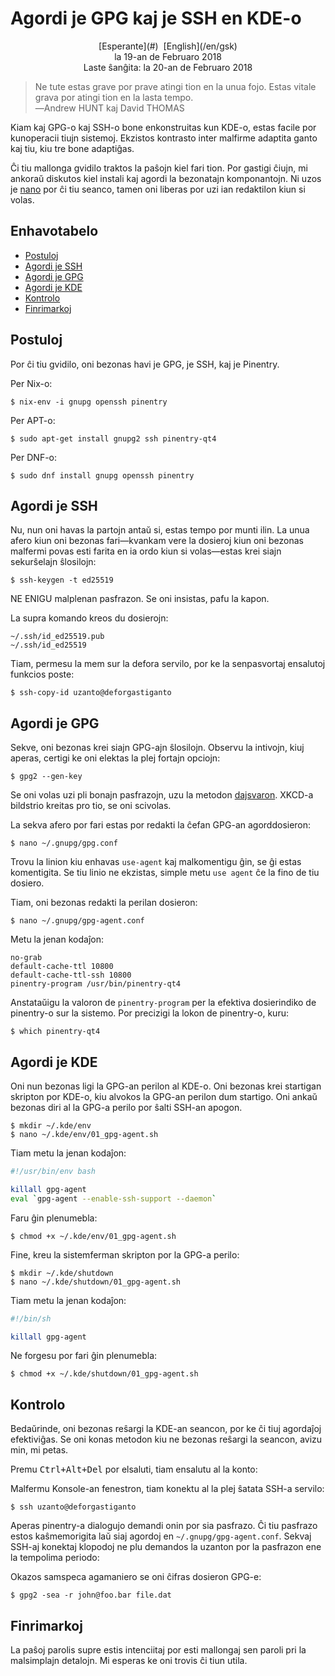 Agordi je GPG kaj je SSH en KDE-o
=================================

<center>[Esperante](#)  [English](/en/gsk)</center>
<center>la 19-an de Februaro 2018</center>
<center>Laste ŝanĝita: la 20-an de Februaro 2018</center>

>Ne tute estas grave por prave atingi tion en la unua fojo. Estas vitale grava por atingi tion en la
>lasta tempo.<br>
>―Andrew HUNT kaj David THOMAS

Kiam kaj GPG-o kaj SSH-o bone enkonstruitas kun KDE-o, estas facile por kunoperacii tiujn
sistemoj. Ekzistos kontrasto inter malfirme adaptita ganto kaj tiu, kiu tre bone adaptiĝas.

Ĉi tiu mallonga gvidilo traktos la paŝojn kiel fari tion. Por gastigi ĉiujn, mi ankoraŭ diskutos
kiel instali kaj agordi la bezonatajn komponantojn. Ni uzos je [nano](https://www.nano-editor.org/)
por ĉi tiu seanco, tamen oni liberas por uzi ian redaktilon kiun si volas.


Enhavotabelo
------------

- [Postuloj](#postuloj)
- [Agordi je SSH](#ssh)
- [Agordi je GPG](#gpg)
- [Agordi je KDE](#kde)
- [Kontrolo](#kontrolo)
- [Finrimarkoj](#finrimarkoj)


<a name="postuloj"></a>Postuloj
-------------------------------

Por ĉi tiu gvidilo, oni bezonas havi je GPG, je SSH, kaj je Pinentry.

Per Nix-o:

    $ nix-env -i gnupg openssh pinentry

Per APT-o:

    $ sudo apt-get install gnupg2 ssh pinentry-qt4

Per DNF-o:

    $ sudo dnf install gnupg openssh pinentry


<a name="ssh"></a>Agordi je SSH
-------------------------------

Nu, nun oni havas la partojn antaŭ si, estas tempo por munti ilin. La unua afero kiun oni bezonas
fari—kvankam vere la dosieroj kiun oni bezonas malfermi povas esti farita en ia ordo kiun si
volas—estas krei siajn sekurŝelajn ŝlosilojn:

    $ ssh-keygen -t ed25519

NE ENIGU malplenan pasfrazon. Se oni insistas, pafu la kapon.

La supra komando kreos du dosierojn:

    ~/.ssh/id_ed25519.pub
    ~/.ssh/id_ed25519

Tiam, permesu la mem sur la defora servilo, por ke la senpasvortaj ensalutoj funkcios poste:

    $ ssh-copy-id uzanto@deforgastiganto


<a name="gpg"></a>Agordi je GPG
-------------------------------

Sekve, oni bezonas krei siajn GPG-ajn ŝlosilojn. Observu la intivojn, kiuj aperas, certigi ke oni
elektas la plej fortajn opciojn:

    $ gpg2 --gen-key

Se oni volas uzi pli bonajn pasfrazojn, uzu la metodon
[dajsvaron](http://world.std.com/~reinhold/diceware.html). XKCD-a bildstrio kreitas pro tio, se
oni scivolas.

La sekva afero por fari estas por redakti la ĉefan GPG-an agorddosieron:

    $ nano ~/.gnupg/gpg.conf

Trovu la linion kiu enhavas `use-agent` kaj malkomentigu ĝin, se ĝi estas komentigita. Se tiu linio
ne ekzistas, simple metu `use agent` ĉe la fino de tiu dosiero.

Tiam, oni bezonas redakti la perilan dosieron:

    $ nano ~/.gnupg/gpg-agent.conf

Metu la jenan kodaĵon:

    no-grab
    default-cache-ttl 10800
    default-cache-ttl-ssh 10800
    pinentry-program /usr/bin/pinentry-qt4

Anstataŭigu la valoron de `pinentry-program` per la efektiva dosierindiko de pinentry-o sur la
sistemo. Por precizigi la lokon de pinentry-o, kuru:

    $ which pinentry-qt4


<a name="kde"></a>Agordi je KDE
-------------------------------

Oni nun bezonas ligi la GPG-an perilon al KDE-o. Oni bezonas krei startigan skripton por KDE-o, kiu
alvokos la GPG-an perilon dum startigo. Oni ankaŭ bezonas diri al la GPG-a perilo por ŝalti SSH-an
apogon.

    $ mkdir ~/.kde/env
    $ nano ~/.kde/env/01_gpg-agent.sh

Tiam metu la jenan kodaĵon:

```bash
#!/usr/bin/env bash

killall gpg-agent
eval `gpg-agent --enable-ssh-support --daemon`
```

Faru ĝin plenumebla:

    $ chmod +x ~/.kde/env/01_gpg-agent.sh

Fine, kreu la sistemferman skripton por la GPG-a perilo:

    $ mkdir ~/.kde/shutdown
    $ nano ~/.kde/shutdown/01_gpg-agent.sh

Tiam metu la jenan kodaĵon:

```bash
#!/bin/sh

killall gpg-agent
```

Ne forgesu por fari ĝin plenumebla:

    $ chmod +x ~/.kde/shutdown/01_gpg-agent.sh


<a name="kontrolo"></a>Kontrolo
-------------------------------

Bedaŭrinde, oni bezonas reŝargi la KDE-an seancon, por ke ĉi tiuj agordaĵoj efektiviĝas. Se oni konas
metodon kiu ne bezonas reŝargi la seancon, avizu min, mi petas.

Premu <kbd>Ctrl+Alt+Del</kbd> por elsaluti, tiam ensalutu al la konto:

Malfermu Konsole-an fenestron, tiam konektu al la plej ŝatata SSH-a servilo:

    $ ssh uzanto@deforgastiganto

Aperas pinentry-a dialogujo demandi onin por sia pasfrazo. Ĉi tiu pasfrazo estos kaŝmemorigita laŭ
siaj agordoj en `~/.gnupg/gpg-agent.conf`. Sekvaj SSH-aj konektaj klopodoj ne plu demandos la
uzanton por la pasfrazon ene la tempolima periodo:

Okazos samspeca agamaniero se oni ĉifras dosieron GPG-e:

    $ gpg2 -sea -r john@foo.bar file.dat


<a name="finrimarkoj"></a>Finrimarkoj
-------------------------------------

La paŝoj parolis supre estis intenciitaj por esti mallongaj sen paroli pri la malsimplajn
detalojn. Mi esperas ke oni trovis ĉi tiun utila.
